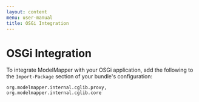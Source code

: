 ```yaml
---
layout: content
menu: user-manual
title: OSGi Integration
---
```


# OSGi Integration

To integrate ModelMapper with your OSGi application, add the following to the `Import-Package` section of your bundle's configuration:

	org.modelmapper.internal.cglib.proxy,
	org.modelmapper.internal.cglib.core
